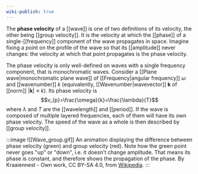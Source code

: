 ```yaml
---
wiki-publish: true
---
```

The **phase velocity** of a [[wave]] is one of two definitions of its velocity, the other being [[group velocity]]. It is the velocity at which the [[phase]] of a single-[[frequency]] component of the wave propagates in space. Imagine fixing a point on the profile of the wave so that its [[amplitude]] never changes: the velocity at which that point propagates is the phase velocity.

The phase velocity is only well-defined on waves with a single frequency component, that is monochromatic waves. Consider a [[Plane wave|monochromatic plane wave]] of [[Frequency|angular frequency]] $\omega$ and [[wavenumber]] $k$ (equivalently, [[Wavenumber|wavevector]] $\mathbf{k}$ of [[norm]] $\lvert \mathbf{k} \rvert\equiv k$). Its phase velocity is
$$v_{p}=\frac{\omega}{k}=\frac{\lambda}{T}$$
where $\lambda$ and $T$ are the [[wavelength]] and [[period]]. If the wave is composed of multiple layered frequencies, each of them will have its own phase velocity. The speed of the wave as a whole is then described by [[group velocity]].

:::image
![[Wave_group.gif]]
An animation displaying the difference between phase velocity (green) and group velocity (red). Note how the green point never goes "up" or "down", i.e. it doesn't change amplitude. That means its phase is constant, and therefore shows the propagation of the phase.
By Kraaiennest - Own work, CC BY-SA 4.0, from [Wikipedia](https://commons.wikimedia.org/w/index.php?curid=3651297).
:::
